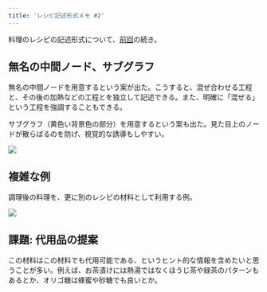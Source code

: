 ```yaml
---
title: 'レシピ記述形式メモ #2'
---
```

料理のレシピの記述形式について、[前回](https://r7kamura.com/articles/2022-05-13-mermaid-recipe-memo)の続き。

無名の中間ノード、サブグラフ
--------------

無名の中間ノードを用意するという案が出た。こうすると、混ぜ合わせる工程と、その後の加熱などの工程とを独立して記述できる。また、明確に「混ぜる」という工程を強調することもできる。

サブグラフ（黄色い背景色の部分）を用意するという案も出た。見た目上のノードが散らばるのを防げ、視覚的な誘導もしやすい。

![](https://lh4.googleusercontent.com/Ot6lMED1HcxlnvQsqAZ2rqLljtSc1KP3crdghjNpHm4nZtLUHLGqzGkzFuNVJbTQxfMzTYpa_VDCk_Lldit6FYwTRoMhyKLM7d7NcQTR0mWf3BtgauByuk0uycTsXWdq4bEFVPan5W0B2NHNDrKvggl9x7jEd7s5xazE-gFQ8aR3lRoEN9UyGp0j)

複雑な例
----

調理後の料理を、更に別のレシピの材料として利用する例。

![](https://lh4.googleusercontent.com/B3pY46YUizbOZ45PWzEYklyPmiMusK40ikdgkhoyLc7Lg6-78V-6a-CfBSxFD8DC-e3OA2AknSE82MoZI9feRywC_3UsrCv5Y9JS5qg0RKKbCyh1xRW8n2ZK6g83Q-JPX-mPvnknE8w1YAtYGfo-eouAeSbCYFT-PYDTJDBrK5B74ZHjPlNRSvYE)

課題: 代用品の提案
----------

この材料はこの材料でも代用可能である、というヒント的な情報を含めたいと思うことが多い。例えば、お茶漬けには熱湯ではなくほうじ茶や緑茶のパターンもあるとか、オリゴ糖は蜂蜜や砂糖でも良いとか。
